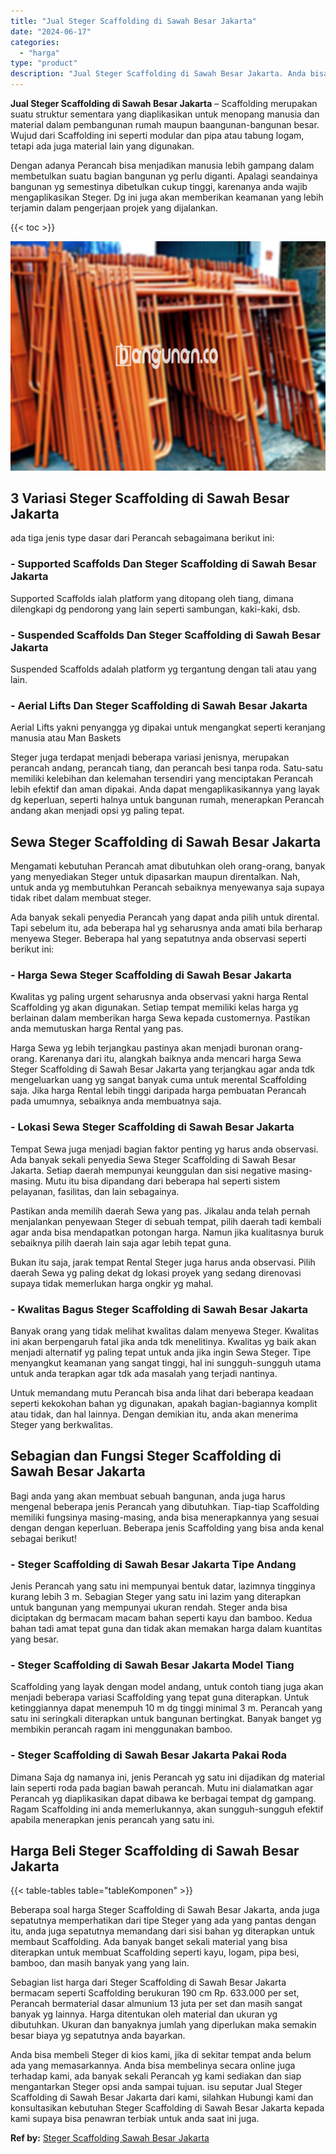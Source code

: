```yaml
---
title: "Jual Steger Scaffolding di Sawah Besar Jakarta"
date: "2024-06-17"
categories: 
  - "harga"
type: "product"
description: "Jual Steger Scaffolding di Sawah Besar Jakarta. Anda bisa membeli Steger di kios kami, jika di sekitar tempat anda belum ada yang memasarkannya. Anda bisa me..."
---
```


**Jual Steger Scaffolding di Sawah Besar Jakarta** – Scaffolding merupakan suatu struktur sementara yang diaplikasikan untuk menopang manusia dan material dalam pembangunan rumah maupun baangunan-bangunan besar. Wujud dari Scaffolding ini seperti modular dan pipa atau tabung logam, tetapi ada juga material lain yang digunakan.

Dengan adanya Perancah bisa menjadikan manusia lebih gampang dalam membetulkan suatu bagian bangunan yg perlu diganti. Apalagi seandainya bangunan yg semestinya dibetulkan cukup tinggi, karenanya anda wajib mengaplikasikan Steger. Dg ini juga akan memberikan keamanan yang lebih terjamin dalam pengerjaan projek yang dijalankan.

{{< toc >}}

![Jual Steger Scaffolding di Sawah Besar Jakarta](/images/sewa-scaffolding-steger-06.png)

## 3 Variasi Steger Scaffolding di Sawah Besar Jakarta

ada tiga jenis type dasar dari Perancah sebagaimana berikut ini:

### \- Supported Scaffolds Dan Steger Scaffolding di Sawah Besar Jakarta

Supported Scaffolds ialah platform yang ditopang oleh tiang, dimana dilengkapi dg pendorong yang lain seperti sambungan, kaki-kaki, dsb.

### \- Suspended Scaffolds Dan Steger Scaffolding di Sawah Besar Jakarta

Suspended Scaffolds adalah platform yg tergantung dengan tali atau yang lain.

### \- Aerial Lifts Dan Steger Scaffolding di Sawah Besar Jakarta

Aerial Lifts yakni penyangga yg dipakai untuk mengangkat seperti keranjang manusia atau Man Baskets

Steger juga terdapat menjadi beberapa variasi jenisnya, merupakan perancah andang, perancah tiang, dan perancah besi tanpa roda. Satu-satu memiliki kelebihan dan kelemahan tersendiri yang menciptakan Perancah lebih efektif dan aman dipakai. Anda dapat mengaplikasikannya yang layak dg keperluan, seperti halnya untuk bangunan rumah, menerapkan Perancah andang akan menjadi opsi yg paling tepat.

## Sewa Steger Scaffolding di Sawah Besar Jakarta

Mengamati kebutuhan Perancah amat dibutuhkan oleh orang-orang, banyak yang menyediakan Steger untuk dipasarkan maupun direntalkan. Nah, untuk anda yg membutuhkan Perancah sebaiknya menyewanya saja supaya tidak ribet dalam membuat steger.

Ada banyak sekali penyedia Perancah yang dapat anda pilih untuk dirental. Tapi sebelum itu, ada beberapa hal yg seharusnya anda amati bila berharap menyewa Steger. Beberapa hal yang sepatutnya anda observasi seperti berikut ini:

### \- Harga Sewa Steger Scaffolding di Sawah Besar Jakarta

Kwalitas yg paling urgent seharusnya anda observasi yakni harga Rental Scaffolding yg akan digunakan. Setiap tempat memiliki kelas harga yg berlainan dalam memberikan harga Sewa kepada customernya. Pastikan anda memutuskan harga Rental yang pas.

Harga Sewa yg lebih terjangkau pastinya akan menjadi buronan orang-orang. Karenanya dari itu, alangkah baiknya anda mencari harga Sewa Steger Scaffolding di Sawah Besar Jakarta yang terjangkau agar anda tdk mengeluarkan uang yg sangat banyak cuma untuk merental Scaffolding saja. Jika harga Rental lebih tinggi daripada harga pembuatan Perancah pada umumnya, sebaiknya anda membuatnya saja.

### \- Lokasi Sewa Steger Scaffolding di Sawah Besar Jakarta

Tempat Sewa juga menjadi bagian faktor penting yg harus anda observasi. Ada banyak sekali penyedia Sewa Steger Scaffolding di Sawah Besar Jakarta. Setiap daerah mempunyai keunggulan dan sisi negative masing-masing. Mutu itu bisa dipandang dari beberapa hal seperti sistem pelayanan, fasilitas, dan lain sebagainya.

Pastikan anda memilih daerah Sewa yang pas. Jikalau anda telah pernah menjalankan penyewaan Steger di sebuah tempat, pilih daerah tadi kembali agar anda bisa mendapatkan potongan harga. Namun jika kualitasnya buruk sebaiknya pilih daerah lain saja agar lebih tepat guna.

Bukan itu saja, jarak tempat Rental Steger juga harus anda observasi. Pilih daerah Sewa yg paling dekat dg lokasi proyek yang sedang direnovasi supaya tidak memerlukan harga ongkir yg mahal.

### \- Kwalitas Bagus Steger Scaffolding di Sawah Besar Jakarta

Banyak orang yang tidak melihat kwalitas dalam menyewa Steger. Kwalitas ini akan berpengaruh fatal jika anda tdk menelitinya. Kwalitas yg baik akan menjadi alternatif yg paling tepat untuk anda jika ingin Sewa Steger. Tipe menyangkut keamanan yang sangat tinggi, hal ini sungguh-sungguh utama untuk anda terapkan agar tdk ada masalah yang terjadi nantinya.

Untuk memandang mutu Perancah bisa anda lihat dari beberapa keadaan seperti kekokohan bahan yg digunakan, apakah bagian-bagiannya komplit atau tidak, dan hal lainnya. Dengan demikian itu, anda akan menerima Steger yang berkwalitas.

## Sebagian dan Fungsi Steger Scaffolding di Sawah Besar Jakarta

Bagi anda yang akan membuat sebuah bangunan, anda juga harus mengenal beberapa jenis Perancah yang dibutuhkan. Tiap-tiap Scaffolding memiliki fungsinya masing-masing, anda bisa menerapkannya yang sesuai dengan dengan keperluan. Beberapa jenis Scaffolding yang bisa anda kenal sebagai berikut!

### \- Steger Scaffolding di Sawah Besar Jakarta Tipe Andang

Jenis Perancah yang satu ini mempunyai bentuk datar, lazimnya tingginya kurang lebih 3 m. Sebagian Steger yang satu ini lazim yang diterapkan untuk bangunan yang mempunyai ukuran rendah. Steger anda bisa diciptakan dg bermacam macam bahan seperti kayu dan bamboo. Kedua bahan tadi amat tepat guna dan tidak akan memakan harga dalam kuantitas yang besar.

### \- Steger Scaffolding di Sawah Besar Jakarta Model Tiang

Scaffolding yang layak dengan model andang, untuk contoh tiang juga akan menjadi beberapa variasi Scaffolding yang tepat guna diterapkan. Untuk ketinggiannya dapat menempuh 10 m dg tinggi minimal 3 m. Perancah yang satu ini seringkali diterapkan untuk bangunan bertingkat. Banyak banget yg membikin perancah ragam ini menggunakan bamboo.

### \- Steger Scaffolding di Sawah Besar Jakarta Pakai Roda

Dimana Saja dg namanya ini, jenis Perancah yg satu ini dijadikan dg material lain seperti roda pada bagian bawah perancah. Mutu ini dialamatkan agar Perancah yg diaplikasikan dapat dibawa ke berbagai tempat dg gampang. Ragam Scaffolding ini anda memerlukannya, akan sungguh-sungguh efektif apabila menerapkan jenis perancah yang satu ini.

## Harga Beli Steger Scaffolding di Sawah Besar Jakarta

{{< table-tables table="tableKomponen" >}}

Beberapa soal harga Steger Scaffolding di Sawah Besar Jakarta, anda juga sepatutnya memperhatikan dari tipe Steger yang ada yang pantas dengan itu, anda juga sepatutnya memandang dari sisi bahan yg diterapkan untuk membaut Scaffolding. Ada banyak banget sekali material yang bisa diterapkan untuk membuat Scaffolding seperti kayu, logam, pipa besi, bamboo, dan masih banyak yang yang lain.

Sebagian list harga dari Steger Scaffolding di Sawah Besar Jakarta bermacam seperti Scaffolding berukuran 190 cm Rp. 633.000 per set, Perancah bermaterial dasar almunium 13 juta per set dan masih sangat banyak yg lainnya. Harga ditentukan oleh material dan ukuran yg dibutuhkan. Ukuran dan banyaknya jumlah yang diperlukan maka semakin besar biaya yg sepatutnya anda bayarkan.

Anda bisa membeli Steger di kios kami, jika di sekitar tempat anda belum ada yang memasarkannya. Anda bisa membelinya secara online juga terhadap kami, ada banyak sekali Perancah yg kami sediakan dan siap mengantarkan Steger opsi anda sampai tujuan. isu seputar Jual Steger Scaffolding di Sawah Besar Jakarta dari kami, silahkan Hubungi kami dan konsultasikan kebutuhan Steger Scaffolding di Sawah Besar Jakarta kepada kami supaya bisa penawran terbiak untuk anda saat ini juga.

**Ref by:** [Steger Scaffolding Sawah Besar Jakarta](https://id.wikipedia.org/wiki/Steger)
